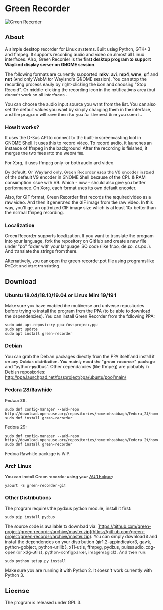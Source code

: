 # Green Recorder

![Green Recorder](https://i.ibb.co/0pN8YRN/Screenshot-at-2019-02-04-18-30.png)

## About

A simple desktop recorder for Linux systems. Built using Python, GTK+ 3 and ffmpeg. It supports recording audio and video on almost all Linux interfaces. Also, Green Recorder is the **first desktop program to support Wayland display server on GNOME session**.

The following formats are currently supported: **mkv**, **avi**, **mp4**, **wmv**, **gif** and **nut** (And only WebM for Wayland's GNOME session). You can stop the recording process easily by right-clicking the icon and choosing "Stop Record". Or middle-clicking the recording icon in the notifications area (but doesn't work on all interfaces).

You can choose the audio input source you want from the list. You can also set the default values you want by simply changing them in the interface, and the program will save them for you for the next time you open it.

### How it works?

It uses the D-Bus API to connect to the built-in screencasting tool in GNOME Shell. It uses this to record video. To record audio, it launches an instance of ffmpeg in the background. After the recording is finished, it merges the two files into the WebM file.

For Xorg, it uses ffmpeg only for both audio and video.

By default, On Wayland only, Green Recorder uses the V8 encoder instead of the default V9 encoder in GNOME Shell because of the CPU & RAM consumption issue with V9. Which - now - should also give you better performance. On Xorg, each format uses its own default encoder.

Also, for GIF format, Green Recorder first records the required video as a raw video. And then it generated the GIF image from the raw video. In this way, you'll get an optimized GIF image size which is at least 10x better than the normal ffmpeg recording.

### Localization

Green Recorder supports localization. If you want to translate the program into your language, fork the repository on GitHub and create a new file under "po" folder with your language ISO code (like fr.po, de.po, cs.po..). And translate the strings from there.

Alternatively, you can open the green-recorder.pot file using programs like PoEdit and start translating.

## Download

### Ubuntu 18.04/18.10/19.04 or Linux Mint 19/19.1

Make sure you have enabled the multiverse and universe repositories before trying to install the program from the PPA (to be able to download the dependencies). You can install Green Recorder from the following PPA:

    sudo add-apt-repository ppa:fossproject/ppa
    sudo apt update
    sudo apt install green-recorder

### Debian

You can grab the Debian packages directly from the PPA itself and install it on any Debian distribution. You mainly need the "green-recorder" package and "python-pydbus". Other dependancies (like ffmpeg) are probably in Debian repositories: http://ppa.launchpad.net/fossproject/ppa/ubuntu/pool/main/

### Fedora 28/Rawhide
    
Fedora 28:

    sudo dnf config-manager --add-repo http://download.opensuse.org/repositories/home:mhsabbagh/Fedora_28/home:mhsabbagh.repo
    sudo dnf install green-recorder

Fedora 29:

    sudo dnf config-manager --add-repo http://download.opensuse.org/repositories/home:mhsabbagh/Fedora_29/home:mhsabbagh.repo
    sudo dnf install green-recorder
    
Fedora Rawhide package is WIP.
     
### Arch Linux

You can install Green recorder using your [AUR helper](https://wiki.archlinux.org/index.php/AUR_helpers):

    yaourt -S green-recorder-git

### Other Distributions

The program requires the pydbus python module, install it first:

    sudo pip install pydbus
    
The source code is available to download via: [https://github.com/green-project/green-recorder/archive/master.zip](https://github.com/green-project/green-recorder/archive/master.zip). You can simply download it and install the dependencies on your distribution (gir1.2-appindicator3, gawk, python-gobject, python-urllib3, x11-utils, ffmpeg, pydbus, pulseaudio, xdg-open (or xdg-utils), python-configparser, imagemagick). And then run: 

    sudo python setup.py install

Make sure you are running it with Python 2. It doesn't work currently with Python 3.
    
## License

The program is released under GPL 3.
